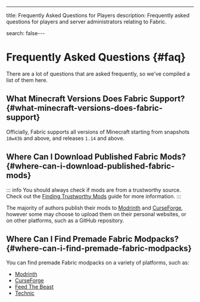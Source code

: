 ---
title: Frequently Asked Questions for Players
description: Frequently asked questions for players and server administrators relating to Fabric.

search: false---

# Frequently Asked Questions {#faq}

There are a lot of questions that are asked frequently, so we've compiled a list of them here.

## What Minecraft Versions Does Fabric Support? {#what-minecraft-versions-does-fabric-support}

Officially, Fabric supports all versions of Minecraft starting from snapshots `18w43b` and above, and releases `1.14` and above.

## Where Can I Download Published Fabric Mods? {#where-can-i-download-published-fabric-mods}

::: info
You should always check if mods are from a trustworthy source. Check out the [Finding Trustworthy Mods](./finding-mods) guide for more information.
:::

The majority of authors publish their mods to [Modrinth](https://modrinth.com/mods?g=categories:%27fabric%27) and [CurseForge](https://www.curseforge.com/minecraft/search?class=mc-mods&gameVersionTypeId=4), however some may choose to upload them on their personal websites, or on other platforms, such as a GitHub repository.

## Where Can I Find Premade Fabric Modpacks? {#where-can-i-find-premade-fabric-modpacks}

You can find premade Fabric modpacks on a variety of platforms, such as:

- [Modrinth](https://modrinth.com/modpacks?g=categories:%27fabric%27)
- [CurseForge](https://www.curseforge.com/minecraft/search?class=modpacks&gameVersionTypeId=4)
- [Feed The Beast](https://www.feed-the-beast.com/ftb-app)
- [Technic](https://www.technicpack.net/modpacks)
